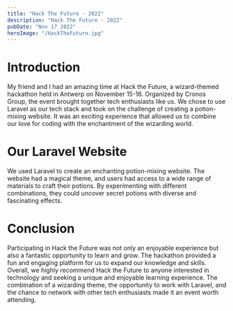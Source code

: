 ```yaml
---
title: "Hack The Future - 2022"
description: "Hack The Future - 2022"
pubDate: "Nov 17 2022"
heroImage: "/HackTheFuture.jpg"
---
```


# Introduction
My friend and I had an amazing time at Hack the Future, a wizard-themed hackathon held in Antwerp on November 15-16. Organized by Cronos Group, the event brought together tech enthusiasts like us. We chose to use Laravel as our tech stack and took on the challenge of creating a potion-mixing website. It was an exciting experience that allowed us to combine our love for coding with the enchantment of the wizarding world.

# Our Laravel Website
We used Laravel to create an enchanting potion-mixing website. The website had a magical theme, and users had access to a wide range of materials to craft their potions. By experimenting with different combinations, they could uncover secret potions with diverse and fascinating effects.

# Conclusion
Participating in Hack the Future was not only an enjoyable experience but also a fantastic opportunity to learn and grow. The hackathon provided a fun and engaging platform for us to expand our knowledge and skills. Overall, we highly recommend Hack the Future to anyone interested in technology and seeking a unique and enjoyable learning experience. The combination of a wizarding theme, the opportunity to work with Laravel, and the chance to network with other tech enthusiasts made it an event worth attending.